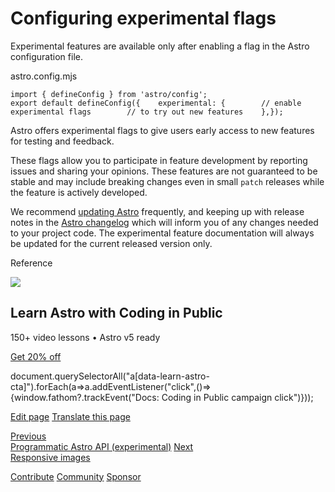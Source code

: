 Configuring experimental flags
==============================

Experimental features are available only after enabling a flag in the Astro configuration file.

astro.config.mjs

    import { defineConfig } from 'astro/config';
    export default defineConfig({    experimental: {        // enable experimental flags        // to try out new features    },});

Astro offers experimental flags to give users early access to new features for testing and feedback.

These flags allow you to participate in feature development by reporting issues and sharing your opinions. These features are not guaranteed to be stable and may include breaking changes even in small `patch` releases while the feature is actively developed.

We recommend [updating Astro](/en/upgrade-astro/#upgrade-to-the-latest-version) frequently, and keeping up with release notes in the [Astro changelog](https://github.com/withastro/astro/blob/main/packages/astro/CHANGELOG.md) which will inform you of any changes needed to your project code. The experimental feature documentation will always be updated for the current released version only.

Reference

![](/_astro/CodingInPublic.DpaYu7Qd_5sx41.webp)

Learn Astro with **Coding in Public**
-------------------------------------

150+ video lessons • Astro v5 ready

[Get 20% off](https://learnastro.dev?code=ASTRO_PROMO)

document.querySelectorAll("a\[data-learn-astro-cta\]").forEach(a=>a.addEventListener("click",()=>{window.fathom?.trackEvent("Docs: Coding in Public campaign click")}));

[Edit page](https://github.com/withastro/docs/edit/main/src/content/docs/en/reference/experimental-flags/index.mdx) [Translate this page](https://contribute.docs.astro.build/guides/i18n/)

[Previous  
Programmatic Astro API (experimental)](/en/reference/programmatic-reference/) [Next  
Responsive images](/en/reference/experimental-flags/responsive-images/)

[Contribute](/en/contribute/) [Community](https://astro.build/chat) [Sponsor](https://opencollective.com/astrodotbuild)